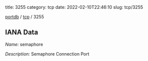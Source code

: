 title: 3255
category: tcp
date: 2022-02-10T22:46:10
slug: tcp/3255

[portdb](/) / [tcp](/category/tcp.html) / 3255


## IANA Data

_Name:_ semaphore

_Description:_ Semaphore Connection Port


